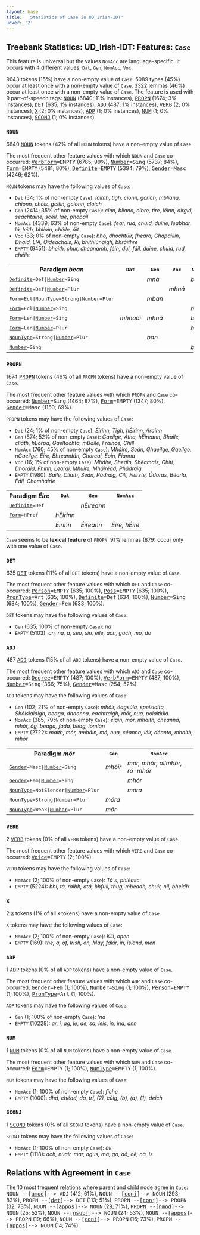 ```yaml
---
layout: base
title:  'Statistics of Case in UD_Irish-IDT'
udver: '2'
---
```


## Treebank Statistics: UD_Irish-IDT: Features: `Case`

This feature is universal but the values `NomAcc` are language-specific.
It occurs with 4 different values: `Dat`, `Gen`, `NomAcc`, `Voc`.

9643 tokens (15%) have a non-empty value of `Case`.
5089 types (45%) occur at least once with a non-empty value of `Case`.
3322 lemmas (46%) occur at least once with a non-empty value of `Case`.
The feature is used with 9 part-of-speech tags: <tt><a href="ga_idt-pos-NOUN.html">NOUN</a></tt> (6840; 11% instances), <tt><a href="ga_idt-pos-PROPN.html">PROPN</a></tt> (1674; 3% instances), <tt><a href="ga_idt-pos-DET.html">DET</a></tt> (635; 1% instances), <tt><a href="ga_idt-pos-ADJ.html">ADJ</a></tt> (487; 1% instances), <tt><a href="ga_idt-pos-VERB.html">VERB</a></tt> (2; 0% instances), <tt><a href="ga_idt-pos-X.html">X</a></tt> (2; 0% instances), <tt><a href="ga_idt-pos-ADP.html">ADP</a></tt> (1; 0% instances), <tt><a href="ga_idt-pos-NUM.html">NUM</a></tt> (1; 0% instances), <tt><a href="ga_idt-pos-SCONJ.html">SCONJ</a></tt> (1; 0% instances).

### `NOUN`

6840 <tt><a href="ga_idt-pos-NOUN.html">NOUN</a></tt> tokens (42% of all `NOUN` tokens) have a non-empty value of `Case`.

The most frequent other feature values with which `NOUN` and `Case` co-occurred: <tt><a href="ga_idt-feat-VerbForm.html">VerbForm</a></tt><tt>=EMPTY</tt> (6785; 99%), <tt><a href="ga_idt-feat-Number.html">Number</a></tt><tt>=Sing</tt> (5737; 84%), <tt><a href="ga_idt-feat-Form.html">Form</a></tt><tt>=EMPTY</tt> (5481; 80%), <tt><a href="ga_idt-feat-Definite.html">Definite</a></tt><tt>=EMPTY</tt> (5394; 79%), <tt><a href="ga_idt-feat-Gender.html">Gender</a></tt><tt>=Masc</tt> (4246; 62%).

`NOUN` tokens may have the following values of `Case`:

* `Dat` (54; 1% of non-empty `Case`): <em>láimh, tigh, cionn, gcrích, mbliana, chionn, chois, gcéin, gcionn, cloich</em>
* `Gen` (2414; 35% of non-empty `Case`): <em>cinn, bliana, oibre, tíre, léinn, airgid, seachtaine, scéil, lae, phobail</em>
* `NomAcc` (4339; 63% of non-empty `Case`): <em>fear, rud, chuid, duine, leabhar, lá, leith, bhliain, chéile, áit</em>
* `Voc` (33; 0% of non-empty `Case`): <em>bhó, dhochtúir, fheara, Chapaillín, Dhaid, LIA, Oideachais, Rí, bhithiúnaigh, bhráithre</em>
* `EMPTY` (9451): <em>bheith, chur, dhéanamh, féin, dul, fáil, duine, chuid, rud, chéile</em>

<table>
  <tr><th>Paradigm <i>bean</i></th><th><tt>Dat</tt></th><th><tt>Gen</tt></th><th><tt>Voc</tt></th><th><tt>NomAcc</tt></th></tr>
  <tr><td><tt><tt><a href="ga_idt-feat-Definite.html">Definite</a></tt><tt>=Def</tt>|<tt><a href="ga_idt-feat-Number.html">Number</a></tt><tt>=Sing</tt></tt></td><td></td><td><em>mná</em></td><td></td><td><em>bhean</em></td></tr>
  <tr><td><tt><tt><a href="ga_idt-feat-Definite.html">Definite</a></tt><tt>=Def</tt>|<tt><a href="ga_idt-feat-Number.html">Number</a></tt><tt>=Plur</tt></tt></td><td></td><td></td><td><em>mhná</em></td><td></td></tr>
  <tr><td><tt><tt><a href="ga_idt-feat-Form.html">Form</a></tt><tt>=Ecl</tt>|<tt><a href="ga_idt-feat-NounType.html">NounType</a></tt><tt>=Strong</tt>|<tt><a href="ga_idt-feat-Number.html">Number</a></tt><tt>=Plur</tt></tt></td><td></td><td><em>mban</em></td><td></td><td></td></tr>
  <tr><td><tt><tt><a href="ga_idt-feat-Form.html">Form</a></tt><tt>=Ecl</tt>|<tt><a href="ga_idt-feat-Number.html">Number</a></tt><tt>=Sing</tt></tt></td><td></td><td></td><td></td><td><em>mbean</em></td></tr>
  <tr><td><tt><tt><a href="ga_idt-feat-Form.html">Form</a></tt><tt>=Len</tt>|<tt><a href="ga_idt-feat-Number.html">Number</a></tt><tt>=Sing</tt></tt></td><td><em>mhnaoi</em></td><td><em>mhná</em></td><td></td><td><em>bhean</em></td></tr>
  <tr><td><tt><tt><a href="ga_idt-feat-Form.html">Form</a></tt><tt>=Len</tt>|<tt><a href="ga_idt-feat-Number.html">Number</a></tt><tt>=Plur</tt></tt></td><td></td><td></td><td></td><td><em>mhná</em></td></tr>
  <tr><td><tt><tt><a href="ga_idt-feat-NounType.html">NounType</a></tt><tt>=Strong</tt>|<tt><a href="ga_idt-feat-Number.html">Number</a></tt><tt>=Plur</tt></tt></td><td></td><td><em>ban</em></td><td></td><td></td></tr>
  <tr><td><tt><tt><a href="ga_idt-feat-Number.html">Number</a></tt><tt>=Sing</tt></tt></td><td></td><td></td><td></td><td><em>bean</em></td></tr>
</table>

### `PROPN`

1674 <tt><a href="ga_idt-pos-PROPN.html">PROPN</a></tt> tokens (46% of all `PROPN` tokens) have a non-empty value of `Case`.

The most frequent other feature values with which `PROPN` and `Case` co-occurred: <tt><a href="ga_idt-feat-Number.html">Number</a></tt><tt>=Sing</tt> (1464; 87%), <tt><a href="ga_idt-feat-Form.html">Form</a></tt><tt>=EMPTY</tt> (1347; 80%), <tt><a href="ga_idt-feat-Gender.html">Gender</a></tt><tt>=Masc</tt> (1150; 69%).

`PROPN` tokens may have the following values of `Case`:

* `Dat` (24; 1% of non-empty `Case`): <em>Éirinn, Tigh, hÉirinn, Arainn</em>
* `Gen` (874; 52% of non-empty `Case`): <em>Gaeilge, Átha, hÉireann, Bhaile, cliath, hEorpa, Gaeltachta, mBaile, Fraince, Chill</em>
* `NomAcc` (760; 45% of non-empty `Case`): <em>Mháire, Seán, Ghaeilge, Gaeilge, nGaeilge, Éire, Bhreandán, Chorcaí, Eoin, Fianna</em>
* `Voc` (16; 1% of non-empty `Case`): <em>Mháire, Sheáin, Shéamais, Chití, Dhoráid, Fhinn, Learaí, Mhuire, Mháiréad, Phádraig</em>
* `EMPTY` (1980): <em>Baile, Cliath, Seán, Pádraig, Cill, Feirste, Údarás, Béarla, Fáil, Chomhairle</em>

<table>
  <tr><th>Paradigm <i>Éire</i></th><th><tt>Dat</tt></th><th><tt>Gen</tt></th><th><tt>NomAcc</tt></th></tr>
  <tr><td><tt><tt><a href="ga_idt-feat-Definite.html">Definite</a></tt><tt>=Def</tt></tt></td><td></td><td><em>hÉireann</em></td><td></td></tr>
  <tr><td><tt><tt><a href="ga_idt-feat-Form.html">Form</a></tt><tt>=HPref</tt></tt></td><td><em>hÉirinn</em></td><td></td><td></td></tr>
  <tr><td><tt></tt></td><td><em>Éirinn</em></td><td><em>Éireann</em></td><td><em>Éire, hÉire</em></td></tr>
</table>

`Case` seems to be **lexical feature** of `PROPN`. 91% lemmas (879) occur only with one value of `Case`.

### `DET`

635 <tt><a href="ga_idt-pos-DET.html">DET</a></tt> tokens (11% of all `DET` tokens) have a non-empty value of `Case`.

The most frequent other feature values with which `DET` and `Case` co-occurred: <tt><a href="ga_idt-feat-Person.html">Person</a></tt><tt>=EMPTY</tt> (635; 100%), <tt><a href="ga_idt-feat-Poss.html">Poss</a></tt><tt>=EMPTY</tt> (635; 100%), <tt><a href="ga_idt-feat-PronType.html">PronType</a></tt><tt>=Art</tt> (635; 100%), <tt><a href="ga_idt-feat-Definite.html">Definite</a></tt><tt>=Def</tt> (634; 100%), <tt><a href="ga_idt-feat-Number.html">Number</a></tt><tt>=Sing</tt> (634; 100%), <tt><a href="ga_idt-feat-Gender.html">Gender</a></tt><tt>=Fem</tt> (633; 100%).

`DET` tokens may have the following values of `Case`:

* `Gen` (635; 100% of non-empty `Case`): <em>na</em>
* `EMPTY` (5103): <em>an, na, a, seo, sin, eile, aon, gach, mo, do</em>

### `ADJ`

487 <tt><a href="ga_idt-pos-ADJ.html">ADJ</a></tt> tokens (15% of all `ADJ` tokens) have a non-empty value of `Case`.

The most frequent other feature values with which `ADJ` and `Case` co-occurred: <tt><a href="ga_idt-feat-Degree.html">Degree</a></tt><tt>=EMPTY</tt> (487; 100%), <tt><a href="ga_idt-feat-VerbForm.html">VerbForm</a></tt><tt>=EMPTY</tt> (487; 100%), <tt><a href="ga_idt-feat-Number.html">Number</a></tt><tt>=Sing</tt> (366; 75%), <tt><a href="ga_idt-feat-Gender.html">Gender</a></tt><tt>=Masc</tt> (254; 52%).

`ADJ` tokens may have the following values of `Case`:

* `Gen` (102; 21% of non-empty `Case`): <em>mhóir, éagsúla, speisialta, Shóisialaigh, beaga, dhaonna, eachtraigh, mór, nua, polaitiúla</em>
* `NomAcc` (385; 79% of non-empty `Case`): <em>éigin, mór, mhaith, chéanna, mhór, óg, beaga, fada, beag, iomlán</em>
* `EMPTY` (2722): <em>maith, mór, amháin, mó, nua, céanna, léir, déanta, mhaith, mhór</em>

<table>
  <tr><th>Paradigm <i>mór</i></th><th><tt>Gen</tt></th><th><tt>NomAcc</tt></th></tr>
  <tr><td><tt><tt><a href="ga_idt-feat-Gender.html">Gender</a></tt><tt>=Masc</tt>|<tt><a href="ga_idt-feat-Number.html">Number</a></tt><tt>=Sing</tt></tt></td><td><em>mhóir</em></td><td><em>mór, mhór, ollmhór, ró-mhór</em></td></tr>
  <tr><td><tt><tt><a href="ga_idt-feat-Gender.html">Gender</a></tt><tt>=Fem</tt>|<tt><a href="ga_idt-feat-Number.html">Number</a></tt><tt>=Sing</tt></tt></td><td></td><td><em>mhór</em></td></tr>
  <tr><td><tt><tt><a href="ga_idt-feat-NounType.html">NounType</a></tt><tt>=NotSlender</tt>|<tt><a href="ga_idt-feat-Number.html">Number</a></tt><tt>=Plur</tt></tt></td><td></td><td><em>móra</em></td></tr>
  <tr><td><tt><tt><a href="ga_idt-feat-NounType.html">NounType</a></tt><tt>=Strong</tt>|<tt><a href="ga_idt-feat-Number.html">Number</a></tt><tt>=Plur</tt></tt></td><td><em>móra</em></td><td></td></tr>
  <tr><td><tt><tt><a href="ga_idt-feat-NounType.html">NounType</a></tt><tt>=Weak</tt>|<tt><a href="ga_idt-feat-Number.html">Number</a></tt><tt>=Plur</tt></tt></td><td><em>mór</em></td><td></td></tr>
</table>

### `VERB`

2 <tt><a href="ga_idt-pos-VERB.html">VERB</a></tt> tokens (0% of all `VERB` tokens) have a non-empty value of `Case`.

The most frequent other feature values with which `VERB` and `Case` co-occurred: <tt><a href="ga_idt-feat-Voice.html">Voice</a></tt><tt>=EMPTY</tt> (2; 100%).

`VERB` tokens may have the following values of `Case`:

* `NomAcc` (2; 100% of non-empty `Case`): <em>Tá's, phléasc</em>
* `EMPTY` (5224): <em>bhí, tá, raibh, atá, bhfuil, thug, mbeadh, chuir, níl, bheidh</em>

### `X`

2 <tt><a href="ga_idt-pos-X.html">X</a></tt> tokens (1% of all `X` tokens) have a non-empty value of `Case`.

`X` tokens may have the following values of `Case`:

* `NomAcc` (2; 100% of non-empty `Case`): <em>Kill, open</em>
* `EMPTY` (169): <em>the, a, of, Irish, on, May, fakir, in, island, men</em>

### `ADP`

1 <tt><a href="ga_idt-pos-ADP.html">ADP</a></tt> tokens (0% of all `ADP` tokens) have a non-empty value of `Case`.

The most frequent other feature values with which `ADP` and `Case` co-occurred: <tt><a href="ga_idt-feat-Gender.html">Gender</a></tt><tt>=Fem</tt> (1; 100%), <tt><a href="ga_idt-feat-Number.html">Number</a></tt><tt>=Sing</tt> (1; 100%), <tt><a href="ga_idt-feat-Person.html">Person</a></tt><tt>=EMPTY</tt> (1; 100%), <tt><a href="ga_idt-feat-PronType.html">PronType</a></tt><tt>=Art</tt> (1; 100%).

`ADP` tokens may have the following values of `Case`:

* `Gen` (1; 100% of non-empty `Case`): <em>'na</em>
* `EMPTY` (10228): <em>ar, i, ag, le, de, sa, leis, in, ina, ann</em>

### `NUM`

1 <tt><a href="ga_idt-pos-NUM.html">NUM</a></tt> tokens (0% of all `NUM` tokens) have a non-empty value of `Case`.

The most frequent other feature values with which `NUM` and `Case` co-occurred: <tt><a href="ga_idt-feat-Form.html">Form</a></tt><tt>=EMPTY</tt> (1; 100%), <tt><a href="ga_idt-feat-NumType.html">NumType</a></tt><tt>=EMPTY</tt> (1; 100%).

`NUM` tokens may have the following values of `Case`:

* `NomAcc` (1; 100% of non-empty `Case`): <em>fiche</em>
* `EMPTY` (1000): <em>dhá, chéad, dá, trí, (2), cúig, (b), (a), (1), deich</em>

### `SCONJ`

1 <tt><a href="ga_idt-pos-SCONJ.html">SCONJ</a></tt> tokens (0% of all `SCONJ` tokens) have a non-empty value of `Case`.

`SCONJ` tokens may have the following values of `Case`:

* `NomAcc` (1; 100% of non-empty `Case`): <em>áit</em>
* `EMPTY` (1118): <em>ach, nuair, mar, agus, má, go, dá, cé, ná, is</em>

## Relations with Agreement in `Case`

The 10 most frequent relations where parent and child node agree in `Case`:
<tt>NOUN --[<tt><a href="ga_idt-dep-amod.html">amod</a></tt>]--> ADJ</tt> (412; 61%),
<tt>NOUN --[<tt><a href="ga_idt-dep-conj.html">conj</a></tt>]--> NOUN</tt> (293; 83%),
<tt>PROPN --[<tt><a href="ga_idt-dep-det.html">det</a></tt>]--> DET</tt> (113; 51%),
<tt>PROPN --[<tt><a href="ga_idt-dep-conj.html">conj</a></tt>]--> PROPN</tt> (32; 73%),
<tt>NOUN --[<tt><a href="ga_idt-dep-appos.html">appos</a></tt>]--> NOUN</tt> (29; 71%),
<tt>PROPN --[<tt><a href="ga_idt-dep-nmod.html">nmod</a></tt>]--> NOUN</tt> (25; 52%),
<tt>NOUN --[<tt><a href="ga_idt-dep-nsubj.html">nsubj</a></tt>]--> NOUN</tt> (24; 53%),
<tt>NOUN --[<tt><a href="ga_idt-dep-appos.html">appos</a></tt>]--> PROPN</tt> (19; 66%),
<tt>NOUN --[<tt><a href="ga_idt-dep-conj.html">conj</a></tt>]--> PROPN</tt> (16; 73%),
<tt>PROPN --[<tt><a href="ga_idt-dep-appos.html">appos</a></tt>]--> NOUN</tt> (14; 74%).

